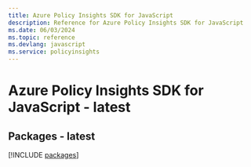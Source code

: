 ```yaml
---
title: Azure Policy Insights SDK for JavaScript
description: Reference for Azure Policy Insights SDK for JavaScript
ms.date: 06/03/2024
ms.topic: reference
ms.devlang: javascript
ms.service: policyinsights
---
```

# Azure Policy Insights SDK for JavaScript - latest
## Packages - latest
[!INCLUDE [packages](policy-insights-index.md)]